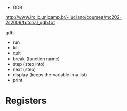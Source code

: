 * GDB

http://www.lrc.ic.unicamp.br/~luciano/courses/mc202-2s2009/tutorial_gdb.txt

gdb <exename>

- run
- kill
- quit
- break <breakpoint> (function name)
- step <n> (step into)
- next <n> (step)
- display <expression> (keeps the variable in a list)
- print <expression>


# Registers

